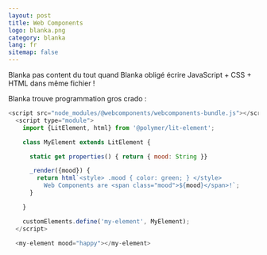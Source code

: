 ```yaml
---
layout: post
title: Web Components
logo: blanka.png
category: blanka
lang: fr
sitemap: false
---
```


Blanka pas content du tout quand Blanka obligé écrire JavaScript + CSS + HTML dans même fichier !

Blanka trouve programmation gros crado :

```javascript
<script src="node_modules/@webcomponents/webcomponents-bundle.js"></script>
  <script type="module">
    import {LitElement, html} from '@polymer/lit-element';

    class MyElement extends LitElement {

      static get properties() { return { mood: String }}

      _render({mood}) {
        return html`<style> .mood { color: green; } </style>
          Web Components are <span class="mood">${mood}</span>!`;
      }

    }

    customElements.define('my-element', MyElement);
  </script>

  <my-element mood="happy"></my-element>
  ```